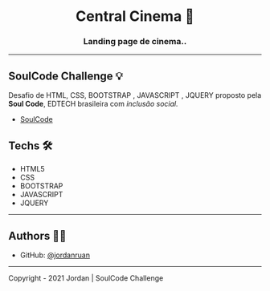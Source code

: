 <h1 align="center">Central Cinema 🎥</h1>
<h3 align="center">Landing page de cinema..</h3>

---

## SoulCode Challenge 💡

Desafio de HTML, CSS, BOOTSTRAP , JAVASCRIPT , JQUERY proposto pela <strong>Soul Code</strong>, EDTECH brasileira com <i>inclusão social.</i>

- <a href="https://soulcodeacademy.org/">SoulCode</a>

## Techs 🛠

- HTML5
- CSS
- BOOTSTRAP
- JAVASCRIPT
- JQUERY

---

## Authors 👨‍💻

- GitHub: [@jordanruan](https://github.com/jordanruan)


---

Copyright - 2021 Jordan | SoulCode Challenge
